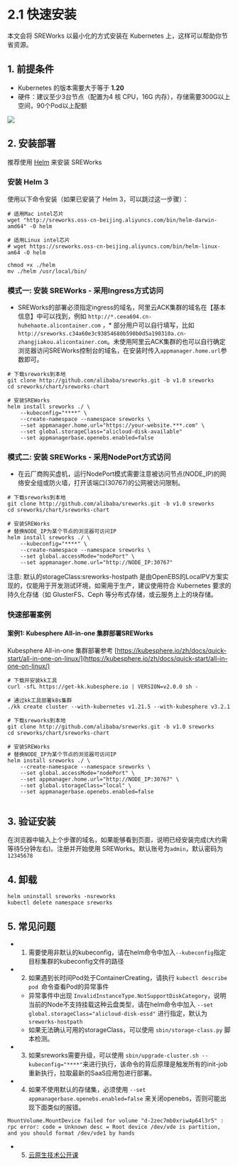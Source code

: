 # 2.1 快速安装

本文会将 SREWorks 以最小化的方式安装在 Kubernetes 上，这样可以帮助你节省资源。
<a name="YjupE"></a>
## 1. 前提条件

- Kubernetes 的版本需要大于等于 **1.20**
- 硬件：建议至少3台节点（配置为4 核 CPU，16G 内存），存储需要300G以上空间，90个Pod以上配额

![](/pictures/1646727414037-e8db2b27-c269-43d1-ae16-b365abf02f39.jpeg.png)


<a name="a3nMk"></a>
## 2. 安装部署

推荐使用 [Helm](https://helm.sh/) 来安装 SREWorks
<a name="Q2bE2"></a>
### 安装 Helm 3
使用以下命令安装（如果已安装了 Helm 3，可以跳过这一步骤）：
```
# 适用Mac intel芯片
wget "http://sreworks.oss-cn-beijing.aliyuncs.com/bin/helm-darwin-amd64" -O helm

# 适用Linux intel芯片
# wget https://sreworks.oss-cn-beijing.aliyuncs.com/bin/helm-linux-am64 -O helm

chmod +x ./helm
mv ./helm /usr/local/bin/
```


<a name="bGvPN"></a>
### 模式一: 安装 SREWorks - 采用Ingress方式访问

- SREWorks的部署必须指定ingress的域名，阿里云ACK集群的域名在【基本信息】中可以找到，例如 `http://*.ceea604.cn-huhehaote.alicontainer.com` ，* 部分用户可以自行填写，比如`http://sreworks.c34a60e3c93854680b590b0d5a190310a.cn-zhangjiakou.alicontainer.com`。未使用阿里云ACK集群的也可以自行确定浏览器访问SREWorks控制台的域名，在安装时传入`appmanager.home.url`参数即可。

```
# 下载sreworks到本地
git clone http://github.com/alibaba/sreworks.git -b v1.0 sreworks
cd sreworks/chart/sreworks-chart

# 安装SREWorks
helm install sreworks ./ \
    --kubeconfig="****" \
    --create-namespace --namespace sreworks \
    --set appmanager.home.url="https://your-website.***.com" \
    --set global.storageClass="alicloud-disk-available"
    --set appmanagerbase.openebs.enabled=false

```
<a name="BVhm0"></a>
### 
<a name="Gyi9s"></a>
### 模式二: 安装 SREWorks - 采用NodePort方式访问

- 在云厂商购买虚机，运行NodePort模式需要注意被访问节点(NODE_IP)的网络安全组或防火墙，打开该端口(30767)的公网被访问限制。

```
# 下载sreworks到本地
git clone http://github.com/alibaba/sreworks.git -b v1.0 sreworks
cd sreworks/chart/sreworks-chart

# 安装SREWorks
# 替换NODE_IP为某个节点的浏览器可访问IP
helm install sreworks ./ \
    --kubeconfig="****" \
    --create-namespace --namespace sreworks \
    --set global.accessMode="nodePort" \
    --set appmanager.home.url="http://NODE_IP:30767"
```
注意: 默认的storageClass:sreworks-hostpath 是由OpenEBS的LocalPV方案实现的，仅能用于开发测试环境，如需用于生产，建议使用符合 Kubernetes 要求的持久化存储（如 GlusterFS、Ceph 等分布式存储，或云服务上上的块存储。

<a name="XvYoW"></a>
### 快速部署案例
<a name="zmij7"></a>
#### 案例1: Kubesphere All-in-one 集群部署SREWorks
Kubesphere All-in-one 集群部署参考 [https://kubesphere.io/zh/docs/quick-start/all-in-one-on-linux/](https://kubesphere.io/zh/docs/quick-start/all-in-one-on-linux/)
```shell
# 下载并安装kk工具
curl -sfL https://get-kk.kubesphere.io | VERSION=v2.0.0 sh -

# 通过kk工具部署k8s集群
./kk create cluster --with-kubernetes v1.21.5 --with-kubesphere v3.2.1

# 下载sreworks到本地
git clone http://github.com/alibaba/sreworks.git -b v1.0 sreworks
cd sreworks/chart/sreworks-chart

# 安装SREWorks
# 替换NODE_IP为某个节点的浏览器可访问IP
helm install sreworks ./ \
    --create-namespace --namespace sreworks \
    --set global.accessMode="nodePort" \
    --set appmanager.home.url="http://NODE_IP:30767" \
    --set global.storageClass="local" \
    --set appmanagerbase.openebs.enabled=false
    
```

<a name="K41hA"></a>
## 
<a name="VVCN0"></a>
## 3. 验证安装
在浏览器中输入上个步骤的域名，如果能够看到页面，说明已经安装完成(大约需等待5分钟左右)。注册并开始使用 SREWorks。默认账号为`admin`，默认密码为`12345678`


<a name="g1pDy"></a>
## 4. 卸载
```
helm uninstall sreworks -nsreworks
kubectl delete namespace sreworks
```


<a name="TV878"></a>
## 5. 常见问题

- 1. 需要使用非默认的kubeconfig，请在helm命令中加入`--kubeconfig`指定目标集群的kubeconfig文件的路径
- 2. 如果遇到长时间Pod处于ContainerCreating，请执行 `kubectl describe pod `命令查看Pod的异常事件
   - 异常事件中出现 `InvalidInstanceType.NotSupportDiskCategory`，说明当前的Node不支持挂载这种云盘类型，请在helm命令中加入 `--set global.storageClass="alicloud-disk-essd"` 进行指定，默认为`sreworks-hostpath`
   - 如果无法确认可用的storageClass，可以使用 `sbin/storage-class.py` 脚本检测。
- 3. 如果sreworks需要升级，可以使用 `sbin/upgrade-cluster.sh --kubeconfig="****"`来进行执行，该命令的背后原理是触发所有的init-job重新执行，拉取最新的SaaS应用包进行部署。
- 4. 如果不使用默认的存储集，必须使用 `--set appmanagerbase.openebs.enabled=false` 来关闭openebs，否则可能出现下面类似的报错。
```
MountVolume.MountDevice failed for volume "d-2zec7mb0xriw4p64l3r5" : rpc error: code = Unknown desc = Root device /dev/vde is partition, and you should format /dev/vde1 by hands
```

- 5.  [云原生技术公开课](https://edu.aliyun.com/roadmap/cloudnative)
